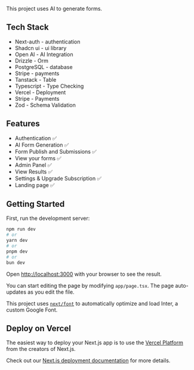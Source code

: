 This project uses AI to generate forms.

## Tech Stack

- Next-auth - authentication
- Shadcn ui - ui library
- Open Al - AI Integration
- Drizzle - Orm
- PostgreSQL - database
- Stripe - payments
- Tanstack - Table
- Typescript - Type Checking
- Vercel - Deployment
- Stripe - Payments
- Zod - Schema Validation

## Features

- Authentication ✅
- AI Form Generation ✅
- Form Publish and Submissions ✅
- View your forms ✅
- Admin Panel ✅
- View Results ✅
- Settings & Upgrade Subscription ✅
- Landing page ✅

## Getting Started

First, run the development server:

```bash
npm run dev
# or
yarn dev
# or
pnpm dev
# or
bun dev
```

Open [http://localhost:3000](http://localhost:3000) with your browser to see the result.

You can start editing the page by modifying `app/page.tsx`. The page auto-updates as you edit the file.

This project uses [`next/font`](https://nextjs.org/docs/basic-features/font-optimization) to automatically optimize and load Inter, a custom Google Font.

## Deploy on Vercel

The easiest way to deploy your Next.js app is to use the [Vercel Platform](https://vercel.com/new?utm_medium=default-template&filter=next.js&utm_source=create-next-app&utm_campaign=create-next-app-readme) from the creators of Next.js.

Check out our [Next.js deployment documentation](https://nextjs.org/docs/deployment) for more details.
